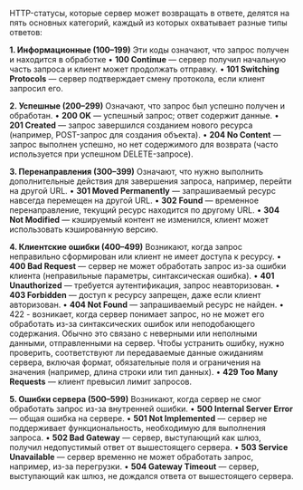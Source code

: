 HTTP-статусы, которые сервер может возвращать в ответе, делятся на пять основных категорий, каждый из которых охватывает разные типы ответов:

**1. Информационные (100–199)**
Эти коды означают, что запрос получен и находится в обработке
• **100 Continue** — сервер получил начальную часть запроса и клиент может продолжать отправку.
• **101 Switching Protocols** — сервер подтверждает смену протокола, если клиент запросил его.

  
**2. Успешные (200–299)**
Означают, что запрос был успешно получен и обработан.
• **200 OK** — успешный запрос; ответ содержит данные.
• **201 Created** — запрос завершился созданием нового ресурса (например, POST-запрос для создания объекта).
• **204 No Content** — запрос выполнен успешно, но нет содержимого для возврата (часто используется при успешном DELETE-запросе).


**3. Перенаправления (300–399)**
Означают, что нужно выполнить дополнительные действия для завершения запроса, например, перейти на другой URL.
• **301 Moved Permanently** — запрашиваемый ресурс навсегда перемещен на другой URL.
• **302 Found** — временное перенаправление, текущий ресурс находится по другому URL.
• **304 Not Modified** — кэшируемый контент не изменился, клиент может использовать кэшированную версию.


**4. Клиентские ошибки (400–499)**
Возникают, когда запрос неправильно сформирован или клиент не имеет доступа к ресурсу.
• **400 Bad Request** — сервер не может обработать запрос из-за ошибки клиента (неправильные параметры, синтаксическая ошибка).
• **401 Unauthorized** — требуется аутентификация, запрос неавторизован.
• **403 Forbidden** — доступ к ресурсу запрещен, даже если клиент авторизован.
• **404 Not Found** — запрашиваемый ресурс не найден.
• 422 - возникает, когда сервер понимает запрос, но не может его обработать из-за синтаксических ошибок или неподобающего содержания. Обычно это связано с неверными или неполными данными, отправленными на сервер. Чтобы устранить ошибку, нужно проверить, соответствуют ли передаваемые данные ожиданиям сервера, включая формат, обязательные поля и ограничения на значения (например, длина строки или тип данных).
• **429 Too Many Requests** — клиент превысил лимит запросов.

 

**5. Ошибки сервера (500–599)**
Возникают, когда сервер не смог обработать запрос из-за внутренней ошибки.
• **500 Internal Server Error** — общая ошибка на сервере.
• **501 Not Implemented** — сервер не поддерживает функциональность, необходимую для выполнения запроса.
• **502 Bad Gateway** — сервер, выступающий как шлюз, получил недопустимый ответ от вышестоящего сервера.
• **503 Service Unavailable** — сервер временно не может обработать запрос, например, из-за перегрузки.
• **504 Gateway Timeout** — сервер, выступающий как шлюз, не дождался ответа от вышестоящего сервера.

